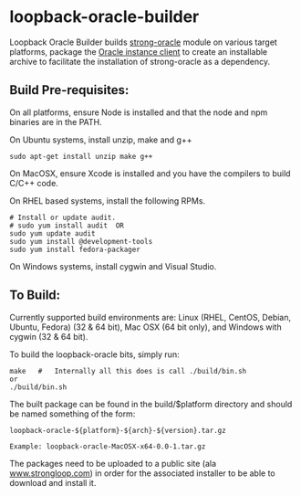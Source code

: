 loopback-oracle-builder
=======================

Loopback Oracle Builder builds [strong-oracle](https://github.com/strongloop/strong-oracle) module on various target
platforms, package the [Oracle instance client](http://www.oracle.com/technetwork/database/features/instant-client/index-097480.html)
to create an installable archive to facilitate the installation of strong-oracle as a dependency.



Build Pre-requisites:
---------------------

On all platforms, ensure Node is installed and that the node and npm
binaries are in the PATH.


On Ubuntu systems, install unzip, make and g++

    sudo apt-get install unzip make g++


On MacOSX, ensure Xcode is installed and you have the compilers to 
build C/C++ code. 


On RHEL based systems, install the following RPMs.

    # Install or update audit.
    # sudo yum install audit  OR
    sudo yum update audit
    sudo yum install @development-tools
    sudo yum install fedora-packager

On Windows systems, install cygwin and Visual Studio.

To Build:
---------
Currently supported build environments are: Linux (RHEL, CentOS, Debian, Ubuntu, Fedora) (32 & 64 bit),
Mac OSX (64 bit only), and Windows with cygwin (32 & 64 bit).

To build the loopback-oracle bits, simply run:

    make   #   Internally all this does is call ./build/bin.sh
    or
    ./build/bin.sh

The built package can be found in the build/$platform directory and should
be named something of the form:

    loopback-oracle-${platform}-${arch}-${version}.tar.gz

    Example: loopback-oracle-MacOSX-x64-0.0-1.tar.gz


The packages need to be uploaded to a public site (ala www.strongloop.com)
in order for the associated installer to be able to download and install
it.

